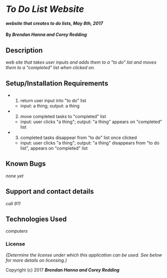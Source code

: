# _To Do List Website_

#### _website that creates to do lists, May 8th, 2017_

#### By _**Brendan Hanna and Corey Redding**_

## Description

_web site that takes user inputs and adds them to a "to do" list and moves them to a "completed" list when clicked on._

## Setup/Installation Requirements

* 1. return user input into "to do" list
  * input: a thing; output: a thing
* 2. move completed tasks to "completed" list
  * input: user clicks "a thing"; output: "a thing" appears on "completed" list
* 3. completed tasks disappear from "to do" list once clicked
  * input: user clicks "a thing"; output: "a thing" disappears from "to do list", appears on "completed" list

## Known Bugs

_none yet_

## Support and contact details

_call 911_

## Technologies Used

_computers_

### License

*{Determine the license under which this application can be used.  See below for more details on licensing.}*

Copyright (c) 2017 **_Brendan Hanna and Corey Redding_**
